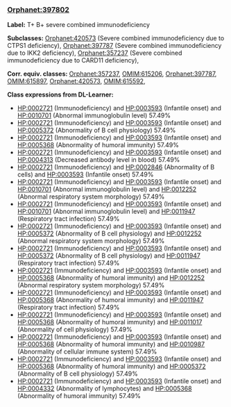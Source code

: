 
### [Orphanet:397802](http://www.orpha.net/ORDO/Orphanet_397802)
**Label:** T+ B+ severe combined immunodeficiency

**Subclasses:** [Orphanet:420573](http://www.orpha.net/ORDO/Orphanet_420573) (Severe combined immunodeficiency due to CTPS1 deficiency), [Orphanet:397787](http://www.orpha.net/ORDO/Orphanet_397787) (Severe combined immunodeficiency due to IKK2 deficiency), [Orphanet:357237](http://www.orpha.net/ORDO/Orphanet_357237) (Severe combined immunodeficiency due to CARD11 deficiency), 

**Corr. equiv. classes:** [Orphanet:357237](http://www.orpha.net/ORDO/Orphanet_357237), [OMIM:615206](http://purl.obolibrary.org/obo/OMIM_615206), [Orphanet:397787](http://www.orpha.net/ORDO/Orphanet_397787), [OMIM:615897](http://purl.obolibrary.org/obo/OMIM_615897), [Orphanet:420573](http://www.orpha.net/ORDO/Orphanet_420573), [OMIM:615592](http://purl.obolibrary.org/obo/OMIM_615592), 

**Class expressions from DL-Learner:**

- [HP:0002721](http://purl.obolibrary.org/obo/HP_0002721) (Immunodeficiency) and [HP:0003593](http://purl.obolibrary.org/obo/HP_0003593) (Infantile onset) and [HP:0010701](http://purl.obolibrary.org/obo/HP_0010701) (Abnormal immunoglobulin level) 57.49%
- [HP:0002721](http://purl.obolibrary.org/obo/HP_0002721) (Immunodeficiency) and [HP:0003593](http://purl.obolibrary.org/obo/HP_0003593) (Infantile onset) and [HP:0005372](http://purl.obolibrary.org/obo/HP_0005372) (Abnormality of B cell physiology) 57.49%
- [HP:0002721](http://purl.obolibrary.org/obo/HP_0002721) (Immunodeficiency) and [HP:0003593](http://purl.obolibrary.org/obo/HP_0003593) (Infantile onset) and [HP:0005368](http://purl.obolibrary.org/obo/HP_0005368) (Abnormality of humoral immunity) 57.49%
- [HP:0002721](http://purl.obolibrary.org/obo/HP_0002721) (Immunodeficiency) and [HP:0003593](http://purl.obolibrary.org/obo/HP_0003593) (Infantile onset) and [HP:0004313](http://purl.obolibrary.org/obo/HP_0004313) (Decreased antibody level in blood) 57.49%
- [HP:0002721](http://purl.obolibrary.org/obo/HP_0002721) (Immunodeficiency) and [HP:0002846](http://purl.obolibrary.org/obo/HP_0002846) (Abnormality of B cells) and [HP:0003593](http://purl.obolibrary.org/obo/HP_0003593) (Infantile onset) 57.49%
- [HP:0002721](http://purl.obolibrary.org/obo/HP_0002721) (Immunodeficiency) and [HP:0003593](http://purl.obolibrary.org/obo/HP_0003593) (Infantile onset) and [HP:0010701](http://purl.obolibrary.org/obo/HP_0010701) (Abnormal immunoglobulin level) and [HP:0012252](http://purl.obolibrary.org/obo/HP_0012252) (Abnormal respiratory system morphology) 57.49%
- [HP:0002721](http://purl.obolibrary.org/obo/HP_0002721) (Immunodeficiency) and [HP:0003593](http://purl.obolibrary.org/obo/HP_0003593) (Infantile onset) and [HP:0010701](http://purl.obolibrary.org/obo/HP_0010701) (Abnormal immunoglobulin level) and [HP:0011947](http://purl.obolibrary.org/obo/HP_0011947) (Respiratory tract infection) 57.49%
- [HP:0002721](http://purl.obolibrary.org/obo/HP_0002721) (Immunodeficiency) and [HP:0003593](http://purl.obolibrary.org/obo/HP_0003593) (Infantile onset) and [HP:0005372](http://purl.obolibrary.org/obo/HP_0005372) (Abnormality of B cell physiology) and [HP:0012252](http://purl.obolibrary.org/obo/HP_0012252) (Abnormal respiratory system morphology) 57.49%
- [HP:0002721](http://purl.obolibrary.org/obo/HP_0002721) (Immunodeficiency) and [HP:0003593](http://purl.obolibrary.org/obo/HP_0003593) (Infantile onset) and [HP:0005372](http://purl.obolibrary.org/obo/HP_0005372) (Abnormality of B cell physiology) and [HP:0011947](http://purl.obolibrary.org/obo/HP_0011947) (Respiratory tract infection) 57.49%
- [HP:0002721](http://purl.obolibrary.org/obo/HP_0002721) (Immunodeficiency) and [HP:0003593](http://purl.obolibrary.org/obo/HP_0003593) (Infantile onset) and [HP:0005368](http://purl.obolibrary.org/obo/HP_0005368) (Abnormality of humoral immunity) and [HP:0012252](http://purl.obolibrary.org/obo/HP_0012252) (Abnormal respiratory system morphology) 57.49%
- [HP:0002721](http://purl.obolibrary.org/obo/HP_0002721) (Immunodeficiency) and [HP:0003593](http://purl.obolibrary.org/obo/HP_0003593) (Infantile onset) and [HP:0005368](http://purl.obolibrary.org/obo/HP_0005368) (Abnormality of humoral immunity) and [HP:0011947](http://purl.obolibrary.org/obo/HP_0011947) (Respiratory tract infection) 57.49%
- [HP:0002721](http://purl.obolibrary.org/obo/HP_0002721) (Immunodeficiency) and [HP:0003593](http://purl.obolibrary.org/obo/HP_0003593) (Infantile onset) and [HP:0005368](http://purl.obolibrary.org/obo/HP_0005368) (Abnormality of humoral immunity) and [HP:0011017](http://purl.obolibrary.org/obo/HP_0011017) (Abnormality of cell physiology) 57.49%
- [HP:0002721](http://purl.obolibrary.org/obo/HP_0002721) (Immunodeficiency) and [HP:0003593](http://purl.obolibrary.org/obo/HP_0003593) (Infantile onset) and [HP:0005368](http://purl.obolibrary.org/obo/HP_0005368) (Abnormality of humoral immunity) and [HP:0010987](http://purl.obolibrary.org/obo/HP_0010987) (Abnormality of cellular immune system) 57.49%
- [HP:0002721](http://purl.obolibrary.org/obo/HP_0002721) (Immunodeficiency) and [HP:0003593](http://purl.obolibrary.org/obo/HP_0003593) (Infantile onset) and [HP:0005368](http://purl.obolibrary.org/obo/HP_0005368) (Abnormality of humoral immunity) and [HP:0005372](http://purl.obolibrary.org/obo/HP_0005372) (Abnormality of B cell physiology) 57.49%
- [HP:0002721](http://purl.obolibrary.org/obo/HP_0002721) (Immunodeficiency) and [HP:0003593](http://purl.obolibrary.org/obo/HP_0003593) (Infantile onset) and [HP:0004332](http://purl.obolibrary.org/obo/HP_0004332) (Abnormality of lymphocytes) and [HP:0005368](http://purl.obolibrary.org/obo/HP_0005368) (Abnormality of humoral immunity) 57.49%


